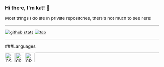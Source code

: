 ### Hi there, I'm kat! 👋
Most things I do are in private repositories, there's not much to see here!

---


[![github stats](https://github-readme-stats.vercel.app/api?username=xxkat)](https://github.com/anuraghazra/github-readme-stats)
[![top](https://github-readme-stats.vercel.app/api/top-langs/?username=xxkat)](https://github.com/anuraghazra/github-readme-stats)

---
###Languages

<img align="left" alt="CSHARP" width="30px" src="https://github.com/abranhe/programming-languages-logos-site/blob/master/languages/csharp.png" />
<img align="left" alt="CPP" width="30px" src="https://github.com/abranhe/programming-languages-logos-site/blob/master/languages/cpp.png" />
<img align="left" alt="CPP" width="30px" src="https://github.com/abranhe/programming-languages-logos-site/blob/master/languages/c.png" />

---
